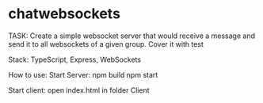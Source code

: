 # chatwebsockets

TASK:
Create a simple websocket server that would receive a message and send it to all websockets of a given group.
Cover it with test

Stack: TypeScript, Express, WebSockets

How to use:
Start Server:
npm build
npm start

Start client:
open index.html in folder Client
